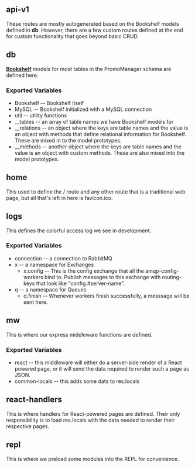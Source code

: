 ## api-v1

These routes are mostly autogenerated based on the Bookshelf models defined in **db**.
However, there are a few custom routes defined at the end for custom functionality that
goes beyond basic CRUD.

## db

**[Bookshelf](http://bookshelfjs.org/)** models for most tables in the PromoManager
schema are defined here.

### Exported Variables

* Bookshelf -- Bookshelf itself
* MySQL -- Bookshelf initialized with a MySQL connection
* util -- utility functions
* \_\_tables -- an array of table names we have Bookshelf models for
* \_\_relations -- an object where the keys are table names and the value is an object with methods that define relational information for Bookshelf.  These are mixed in to the model prototypes.
* \_\_methods -- another object where the keys are table names and the value is an object with custom methods.  These are also mixed into the model prototypes.

## home

This used to define the / route and any other route that is a traditional web page, but all that's
left in here is favicon.ico.

## logs

This defines the colorful access log we see in development.

### Exported Variables

* connection -- a connection to RabbitMQ
* x -- a namespace for Exchanges
    * x.config -- This is the config exchange that all the amqp-config-workers bind to.  Publish messages to this exchange with routing-keys that look like "config.#server-name".
* q -- a namespace for Queues
    * q.finish -- Whenever workers finish successfully, a messsage will be sent here.

## mw

This is where our express middleware functions are defined.

### Exported Variables

* react -- this middleware will either do a server-side render of a React powered page, or it will send the data required to render such a page as JSON.
* common-locals -- this adds some data to res.locals

## react-handlers

This is where handlers for React-powered pages are defined.  Their only
responsibility is to load res.locals with the data needed to render their
respective pages.

## repl

This is where we preload some modules into the REPL for convenience.

